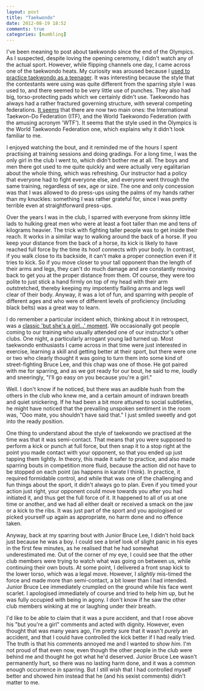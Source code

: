 ```yaml
---
layout: post
title: "Taekwondo"
date: 2012-08-19 18:52
comments: true
categories: [mumbling]
---
```


I've been meaning to post about taekwondo since the end of the Olympics. As I suspected, despite loving the opening ceremony, I didn't watch any of the actual sport. However, while flipping channels one day, I came across one of the taekwondo heats. My curiosity was aroused because I [used to practice taekwondo as a teenager][1]. It was interesting because the style that the contestants were using was quite different from the sparring style I was used to, and there seemed to be very little use of punches. They also had big, torso-protecting pads which we certainly didn't use. Taekwondo has always had a rather fractured governing structure, with several competing federations. [It seems][2] that there are now two main ones: the International Taekwon-Do Federation (ITF), and the World Taekwondo Federation (with the amusing acronym 'WTF'). It seems that the style used in the Olympics is the World Taekwondo Federation one, which explains why it didn't look familiar to me.

I enjoyed watching the bout, and it reminded me of the hours I spent practising at training sessions and doing gradings. For a long time, I was the only girl in the club I went to, which didn't bother me at all. The boys and men there got used to me quite quickly and were actually very egalitarian about the whole thing, which was refreshing. Our instructor had a policy that everyone had to fight everyone else, and everyone went through the same training, regardless of sex, age or size. The one and only concession was that I was allowed to do press-ups using the palms of my hands rather than my knuckles: something I was rather grateful for, since I was pretty terrible even at straightforward press-ups.

Over the years I was in the club, I sparred with everyone from skinny little lads to hulking great men who were at least a foot taller than me and tens of kilograms heavier. The trick with fighting taller people was to get inside their reach. It works in a similar way to walking around the back of a horse. If you keep your distance from the back of a horse, its kick is likely to have reached full force by the time its hoof connects with your body. In contrast, if you walk close to its backside, it can't make a proper connection even if it tries to kick. So if you move closer to your tall opponent than the length of their arms and legs, they can't do much damage and are constantly moving back to get you at the proper distance from them. Of course, they were too polite to just stick a hand firmly on top of my head with their arm outstretched, thereby keeping my impotently flailing arms and legs well clear of their body. Anyway, it was a lot of fun, and sparring with people of different ages and who were of different levels of proficiency (including black belts) was a great way to learn.

I do remember a particular incident which, thinking about it in retrospect, was a [classic 'but she's a girl...' moment][3]. We occasionally got people coming to our training who usually attended one of our instructor's other clubs. One night, a particularly arrogant young lad turned up. Most taekwondo enthusiasts I came across in that time were just interested in exercise, learning a skill and getting better at their sport, but there were one or two who clearly thought it was going to turn them into some kind of street-fighting Bruce Lee, and this chap was one of those. He got paired with me for sparring, and as we got ready for our bout, he said to me, loudly and sneeringly, "I'll go easy on you because you're a girl."

Well. I don't know if he noticed, but there was an audible hush from the others in the club who knew me, and a certain amount of indrawn breath and quiet snickering. If he had been a bit more attuned to social subtleties, he might have noticed that the prevailing unspoken sentiment in the room was, "Ooo mate, you shouldn't have said that." I just smiled sweetly and got into the ready position.

One thing to understand about the style of taekwondo we practised at the time was that it was semi-contact. That means that you were supposed to perform a kick or punch at full force, but then snap it to a stop right at the point you made contact with your opponent, so that you ended up just tapping them lightly. In theory, this made it safer to practice, and also made sparring bouts in competition more fluid, because the action did not have to be stopped on each point (as happens in karate I think). In practice, it required formidable control, and while that was one of the challenging and fun things about the sport, it didn't always go to plan. Even if you timed your action just right, your opponent could move towards you after you had initiated it, and thus get the full force of it. It happened to all of us at one time or another, and we had all either dealt or received a smack on the jaw or a kick to the ribs. It was just part of the sport and you apologised or picked yourself up again as appropriate, no harm done and no offence taken.

Anyway, back at my sparring bout with Junior Bruce Lee, I didn't hold back just because he was a boy. I could see a brief look of slight panic in his eyes in the first few minutes, as he realised that he had somewhat underestimated me. Out of the corner of my eye, I could see that the other club members were trying to watch what was going on between us, while continuing their own bouts. At some point, I delivered a front snap kick to the lower torso, which was a legal move. However, I _slightly_ mis-timed the force and made more than semi-contact, a bit lower than I had intended. Junior Bruce Lee immediately crumpled on the ground while his face went scarlet. I apologised immediately of course and tried to help him up, but he was fully occupied with being in agony. I don't know if he saw the other club members winking at me or laughing under their breath.

I'd like to be able to claim that it was a pure accident, and that I rose above his "but you're a girl" comments and acted with dignity. However, even thought that was many years ago, I'm pretty sure that it wasn't _purely_ an accident, and that I could have controlled the kick better if I had really tried. The truth is that his comments annoyed me and I wanted to _show him_. I'm not proud of that even now, even though the other people in the club were behind me and thought he got what he'd deserved. Junior Bruce Lee wasn't permanently hurt, so there was no lasting harm done, and it was a common enough occurrence in sparring. But I still wish that I had controlled myself better and showed him instead that he (and his sexist comments) didn't matter to me.





[1]: http://rousette.org.uk/blog/archives/martial-arts/
[2]: http://en.wikipedia.org/wiki/Taekwondo
[3]: http://rousette.org.uk/blog/about/

